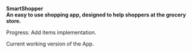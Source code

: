 **SmartShopper**
\
**An easy to use shopping app, designed to help shoppers at the grocery store.**

Progress: Add items implementation. 

Current working version of the App.